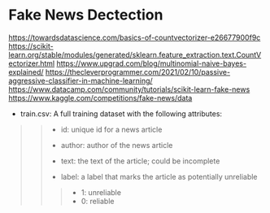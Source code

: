 # Fake News Dectection
https://towardsdatascience.com/basics-of-countvectorizer-e26677900f9c
https://scikit-learn.org/stable/modules/generated/sklearn.feature_extraction.text.CountVectorizer.html
https://www.upgrad.com/blog/multinomial-naive-bayes-explained/
https://thecleverprogrammer.com/2021/02/10/passive-aggressive-classifier-in-machine-learning/
https://www.datacamp.com/community/tutorials/scikit-learn-fake-news
https://www.kaggle.com/competitions/fake-news/data


* train.csv: A full training dataset with the following attributes: 
> > * id: unique id for a news article
> > 
> > * author: author of the news article
> > 
> > * text: the text of the article; could be incomplete
> > 
> > * label: a label that marks the article as potentially unreliable
> > > * 1: unreliable
> > > * 0: reliable

